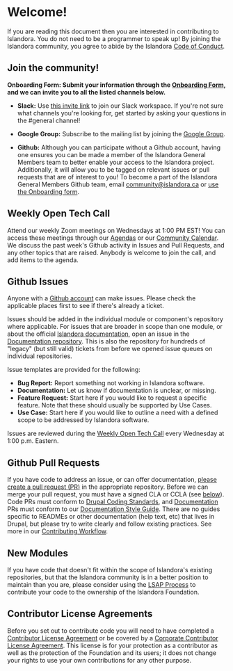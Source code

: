 # Welcome!

If you are reading this document then you are interested in contributing to Islandora. You do not need to be a programmer to speak up! By joining the Islandora community, you agree to abide by the Islandora [Code of Conduct](https://www.islandora.ca/code-of-conduct).

## Join the community!
**Onboarding Form: Submit your information through the [Onboarding Form](https://forms.gle/V9vHdbFxj4wydJCs6), and we can invite you to all the listed channels below.**

* **Slack:** Use [this invite link](https://join.slack.com/t/islandora/shared_invite/zt-1ac9k1xs5-Hbeit2twqexyJCxZQg9ZBQ) to join our Slack workspace. If you're not sure what channels you're looking for, get started by asking your questions in the #general channel!

* **Google Group:** Subscribe to the mailing list by joining the [Google Group](https://groups.google.com/g/islandora).

* **Github:** Although you can participate without a Github account, having one ensures you can be made a member of the Islandora General Members team to better enable your access to the Islandora project. Additionally, it will allow you to be tagged on relevant issues or pull requests that are of interest to you! To become a part of the Islandora General Members Github team, email community@islandora.ca or [use the Onboarding form](https://forms.gle/V9vHdbFxj4wydJCs6).

## Weekly Open Tech Call

Attend our weekly Zoom meetings on Wednesdays at 1:00 PM EST! You can access these meetings through our [Agendas](https://github.com/Islandora/islandora-community/wiki/Tech-Call-Meetings-2022) or our [Community Calendar](https://calendar.google.com/calendar/embed?src=96s6v709n719hapqtt9m8vj588%40group.calendar.google.com&ctz=America%2FToronto). We discuss the past week's Github activity in Issues and Pull Requests, and any other topics that are raised. Anybody is welcome to join the call, and add items to the agenda.

## Github Issues

Anyone with a [Github account](https://github.com/signup?source=login) can make issues. Please check the applicable places first to see if there's already a ticket. 

Issues should be added in the individual module or component's repository where applicable. For issues that are broader in scope than one module, or about the official [Islandora documentation](https://islandora.github.io/documentation/), open an issue in the [Documentation repository](https://github.com/Islandora/documentation/issues). This is also the repository for hundreds of "legacy" (but still valid) tickets from before we opened issue queues on individual repositories.

Issue templates are provided for the following:

* **Bug Report:** Report something not working in Islandora software.
* **Documentation:** Let us know if documentation is unclear, or missing.
* **Feature Request:** Start here if you would like to request a specific feature. Note that these should usually be supported by Use Cases.
* **Use Case:** Start here if you would like to outline a need with a defined scope to be addressed by Islandora software.

Issues are reviewed during the [Weekly Open Tech Call](https://github.com/Islandora/islandora-community/wiki/Tech-Call-Meetings-2022) every Wednesday at 1:00 p.m. Eastern. 

## Github Pull Requests

If you have code to address an issue, or can offer documentation, [please create a pull request (PR)](https://docs.github.com/en/pull-requests/collaborating-with-pull-requests/proposing-changes-to-your-work-with-pull-requests/creating-a-pull-request) in the appropriate repository.
Before we can merge your pull request, you must have a signed CLA or CCLA (see [below](https://islandora.github.io/documentation/contributing/CONTRIBUTING/#contributor-license-agreements)).
Code PRs must conform to [Drupal Coding Standards](https://islandora.github.io/documentation/technical-documentation/checking-coding-standards/), and [Documentation](https://islandora.github.io/documentation/) PRs must conform to our [Documentation Style Guide](https://islandora.github.io/documentation/contributing/docs_style_guide/). There are no guides specific to READMEs or other documentation (help text, etc) that lives in Drupal, but please try to write clearly and follow existing practices.
See more in our [Contributing Workflow](https://islandora.github.io/documentation/contributing/contributing-workflow/).

## New Modules
If you have code that doesn't fit within the scope of Islandora's existing repositories, but that the Islandora community is in a better position to maintain than you are, please consider using the [LSAP Process](https://docs.google.com/document/d/16_-Yk3O-gmo93ppiRmoLltkkr4fSUp1IC72hzJz6lm8/edit?usp=sharing) to contribute your code to the ownership of the Islandora Foundation.

## Contributor License Agreements

Before you set out to contribute code you will need to have completed a [Contributor License Agreement](https://github.com/Islandora/islandora-community/wiki/Onboarding-Checklist#contributor-license-agreements) or be covered by a [Corporate Contributor License Agreement](https://github.com/Islandora/islandora-community/wiki/Onboarding-Checklist#contributor-license-agreements). This license is for your protection as a contributor as well as the protection of the Foundation and its users; it does not change your rights to use your own contributions for any other purpose.
